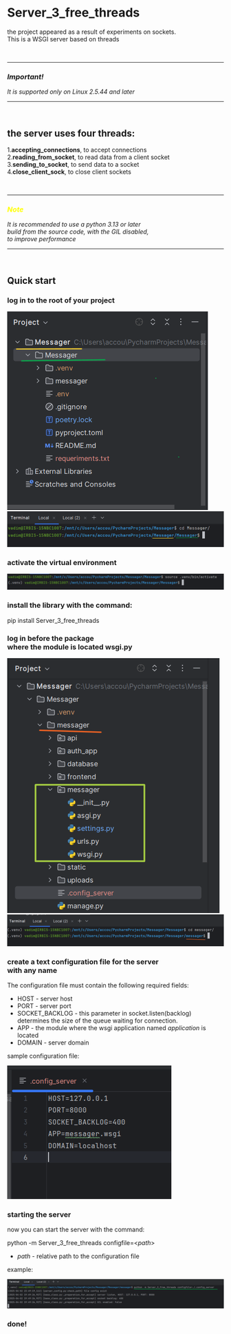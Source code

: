 
# Server_3_free_threads
the project appeared as a result of experiments on sockets. <br>
This is a WSGI server based on threads

<br>

***
### *Important!*
*It is supported only on Linux 2.5.44 and later*
***

<br>

## the server uses four threads:
1.<b>accepting_connections</b>, to accept connections<br>
2.<b>reading_from_socket</b>, to read data from a client socket<br>
3.<b>sending_to_socket</b>, to send data to a socket<br>
4.<b>close_client_sock</b>, to close client sockets<br>

<br>

***
### *<p style="color: yellow;">Note</p>*
*It is recommended to use a python 3.13 or later<br>
build from the source code, with the GIL disabled,<br> 
to improve performance*
***

<br>

## Quick start

### log in to the root of your project
![img](https://raw.githubusercontent.com/VadimKazakov-web/Server_3_free_threads/refs/heads/main/img/1.1.png)
![img](https://raw.githubusercontent.com/VadimKazakov-web/Server_3_free_threads/refs/heads/main/img/1.2.png)

<h3>activate the virtual environment</h3>

![img](https://raw.githubusercontent.com/VadimKazakov-web/Server_3_free_threads/refs/heads/main/img/2.1.png)

### install the library with the command:<br>
pip install Server_3_free_threads

### log in before the package <br>where the module is located wsgi.py
![img](https://raw.githubusercontent.com/VadimKazakov-web/Server_3_free_threads/refs/heads/main/img/3.1.png)
![img](https://raw.githubusercontent.com/VadimKazakov-web/Server_3_free_threads/refs/heads/main/img/3.2.png)

### create a text configuration file for the server<br> with any name

The configuration file must contain the following required fields:

* HOST - server host
* PORT - server port
* SOCKET_BACKLOG - this parameter in socket.listen(backlog) <br>determines the size of the queue waiting for connection.
* APP - the module where the wsgi application named *application* is located
* DOMAIN - server domain

sample configuration file:

![img](https://raw.githubusercontent.com/VadimKazakov-web/Server_3_free_threads/refs/heads/main/img/3.3.png)

### starting the server

now you can start the server with the command:

python -m Server_3_free_threads configfile=<*path*> <br>
* *path* - relative path to the configuration file

example:

![img](https://raw.githubusercontent.com/VadimKazakov-web/Server_3_free_threads/refs/heads/main/img/4.1.png)

### done!


